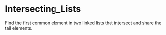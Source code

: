 # Intersecting_Lists
Find the first common element in two linked lists that intersect and share the tail elements.
